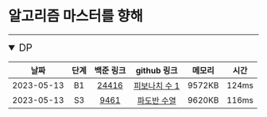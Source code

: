 # 알고리즘 마스터를 향해

---

<details open>
<summary style="font-size: 20px">DP</summary>
<div markdown="1">

|     날짜     | 단계  |                    백준 링크                     |                                                                                        github 링크                                                                                         |  메모리   | 시간  |
|:----------:|:---:|:--------------------------------------------:|:----------------------------------------------------------------------------------------------------------------------------------------------------------------------------------------:|:------:|:---:|
| 2023-05-13 | B1  | [24416](https://www.acmicpc.net/problem/24416) | [피보나치 수 1](https://github.com/gyur1kim/BOJ/blob/master/DP/24416_%EC%95%8C%EA%B3%A0%EB%A6%AC%EC%A6%98%20%EC%88%98%EC%97%85%20-%20%ED%94%BC%EB%B3%B4%EB%82%98%EC%B9%98%20%EC%88%98%201.js) | 9572KB |124ms |
|2023-05-13|S3|[9461](https://www.acmicpc.net/problem/9461)|[파도반 수열](https://github.com/gyur1kim/BOJ/blob/14a33be2e475b758869b32a2bca88dece509d139/DP/9461_%ED%8C%8C%EB%8F%84%EB%B0%98%20%EC%88%98%EC%97%B4.js)| 9620KB|116ms|

</div>
</details>
